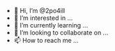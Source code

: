 - 👋 Hi, I’m @2po4ill
- 👀 I’m interested in ...
- 🌱 I’m currently learning ...
- 💞️ I’m looking to collaborate on ...
- 📫 How to reach me ...

<!---
2po4ill/2po4ill is a ✨ special ✨ repository because its `README.md` (this file) appears on your GitHub profile.
You can click the Preview link to take a look at your changes.
--->
